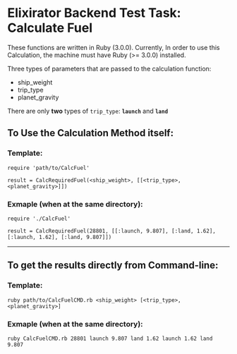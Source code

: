 # Elixirator Backend Test Task: Calculate Fuel

These functions are written in Ruby (3.0.0).
Currently, In order to use this Calculation, the machine must have Ruby (>= 3.0.0) installed.

Three types of parameters that are passed to the calculation function:

- ship_weight
- trip_type
- planet_gravity

There are only **two** types of `trip_type`: **`launch`** and **`land`**

## To Use the Calculation Method itself:
### Template:
```
require 'path/to/CalcFuel'

result = CalcRequiredFuel(<ship_weight>, [[<trip_type>, <planet_gravity>]])
```

### Exmaple (when at the same directory):
```
require './CalcFuel'

result = CalcRequiredFuel(28801, [[:launch, 9.807], [:land, 1.62], [:launch, 1.62], [:land, 9.807]])
```

-------

## To get the results directly from Command-line:
### Template:
`ruby path/to/CalcFuelCMD.rb <ship_weight> [<trip_type>, <planet_gravity>]`

### Exmaple (when at the same directory):
`ruby CalcFuelCMD.rb 28801 launch 9.807 land 1.62 launch 1.62 land 9.807`
